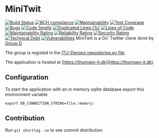 # MiniTwit 
[![Build Status](https://app.travis-ci.com/DevelOpsITU/MiniTwit.svg?branch=main)](https://app.travis-ci.com/github/DevelOpsITU/MiniTwit)
[![BCH compliance](https://bettercodehub.com/edge/badge/DevelOpsITU/MiniTwit?branch=main)](https://bettercodehub.com/)
[![Maintainability](https://api.codeclimate.com/v1/badges/84bd1bebd4e389e62861/maintainability)](https://codeclimate.com/github/DevelOpsITU/MiniTwit/maintainability)
[![Test Coverage](https://api.codeclimate.com/v1/badges/84bd1bebd4e389e62861/test_coverage)](https://codeclimate.com/github/DevelOpsITU/MiniTwit/test_coverage)
[![Bugs](https://sonarcloud.io/api/project_badges/measure?project=DevelOpsITU_MiniTwit&metric=bugs)](https://sonarcloud.io/summary/new_code?id=DevelOpsITU_MiniTwit)
[![Code Smells](https://sonarcloud.io/api/project_badges/measure?project=DevelOpsITU_MiniTwit&metric=code_smells)](https://sonarcloud.io/summary/new_code?id=DevelOpsITU_MiniTwit)
[![Duplicated Lines (%)](https://sonarcloud.io/api/project_badges/measure?project=DevelOpsITU_MiniTwit&metric=duplicated_lines_density)](https://sonarcloud.io/summary/new_code?id=DevelOpsITU_MiniTwit)
[![Lines of Code](https://sonarcloud.io/api/project_badges/measure?project=DevelOpsITU_MiniTwit&metric=ncloc)](https://sonarcloud.io/summary/new_code?id=DevelOpsITU_MiniTwit)
[![Maintainability Rating](https://sonarcloud.io/api/project_badges/measure?project=DevelOpsITU_MiniTwit&metric=sqale_rating)](https://sonarcloud.io/summary/new_code?id=DevelOpsITU_MiniTwit)
[![Reliability Rating](https://sonarcloud.io/api/project_badges/measure?project=DevelOpsITU_MiniTwit&metric=reliability_rating)](https://sonarcloud.io/summary/new_code?id=DevelOpsITU_MiniTwit)
[![Security Rating](https://sonarcloud.io/api/project_badges/measure?project=DevelOpsITU_MiniTwit&metric=security_rating)](https://sonarcloud.io/summary/new_code?id=DevelOpsITU_MiniTwit)
[![Technical Debt](https://sonarcloud.io/api/project_badges/measure?project=DevelOpsITU_MiniTwit&metric=sqale_index)](https://sonarcloud.io/summary/new_code?id=DevelOpsITU_MiniTwit)
[![Vulnerabilities](https://sonarcloud.io/api/project_badges/measure?project=DevelOpsITU_MiniTwit&metric=vulnerabilities)](https://sonarcloud.io/summary/new_code?id=DevelOpsITU_MiniTwit)
MiniTwit is a Go' Twitter clone done by [Group D](https://github.com/DevelOpsITU).

The group is registed in the [ITU-Devops repositories.py file](https://github.com/itu-devops/lecture_notes/blob/master/repositories.py#L23,L29).

The application is hosted at [https://thomsen-it.dk](https://thomsen-it.dk).

## Configuration

To start the application with an in memory sqlite database export this environment variable

````Shell
export DB_CONNECTION_STRING=file::memory:
````

## Contribution

Run `git shortlog -se` to see commit distribution
